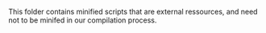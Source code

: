 This folder contains minified scripts that are external ressources,
and need not to be minifed in our compilation process.
